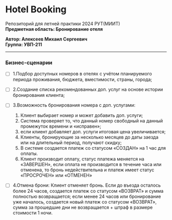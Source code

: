 # Hotel Booking

Репозиторий для летней практики 2024 РУТ(МИИТ)  
**Предметная область: Бронирование отеля**  

**Автор: Алексеев Михаил Сергеевич**  
**Группа: УВП-211**  

*****

### Бизнес-сценарии

- [ ] 1.Подбор доступных номеров в отелях с учётом планируемого периода проживания, бюджета, вместимости, страны, города;
- [ ] 2.Создание списка рекомендованных доп. услуг на основе истории бронирования клиента;
- [ ] 3.Возможность бронирования номера с доп. услугами:  

  1) Клиент выбирает номер и может добавить доп. услуги;  
  2) Система проверяет то, что данный номер свободный на данный промежуток времени и «исправен»;  
  3) если клиент добавляет доп. услуги итоговая цена увеличивается;  
  4) Клиенты, бронирующие за несколько месяцев до даты заезда или на длительный период, получают скидку;  
  5) В системе создается платеж со статусом «СОЗДАН» на 1 час для оплаты.  
  6) Клиент производит оплату, статус платежа меняется на «ЗАВЕРШЕН», если оплата не производится в течение часа или отменена, то бронь недействительна и платеж имеет статус «ПРОСРОЧЕН» или «ОТМЕНЕН»  

- [ ] 4.Отмена брони: Клиент отменяет бронь. Если до въезда осталось более 24 часов, создается платеж со статусом «ВОЗВРАТ» и сумма полностью возвращается; если менее 24 часов или бронирование уже началось, создается новый платеж со статусом «ВОЗВРАТ», сумма за прошедшие дни не возвращается + штраф в размере стоимости 1 ночи.


